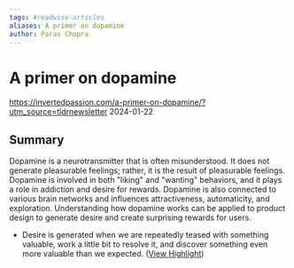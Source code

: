 ```yaml
---
tags: #readwise-articles
aliases: A primer on dopamine
author: Paras Chopra
---
```

# A primer on dopamine

https://invertedpassion.com/a-primer-on-dopamine/?utm_source=tldrnewsletter
2024-01-22
## Summary
Dopamine is a neurotransmitter that is often misunderstood. It does not generate pleasurable feelings; rather, it is the result of pleasurable feelings. Dopamine is involved in both "liking" and "wanting" behaviors, and it plays a role in addiction and desire for rewards. Dopamine is also connected to various brain networks and influences attractiveness, automaticity, and exploration. Understanding how dopamine works can be applied to product design to generate desire and create surprising rewards for users.

- Desire is generated when we are repeatedly teased with something valuable, work a little bit to resolve it, and discover something even more valuable than we expected. ([View Highlight](https://read.readwise.io/read/01hmvxfa3htjta2w4jm7v4xgyt))
